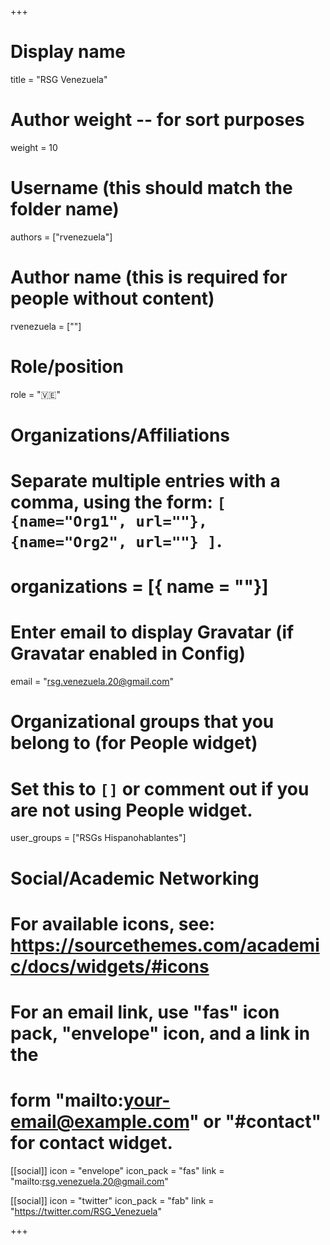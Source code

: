 +++
# Display name
title = "RSG Venezuela"

# Author weight -- for sort purposes
weight = 10

# Username (this should match the folder name)
authors = ["rvenezuela"]

# Author name (this is required for people without content)
rvenezuela = [""]

# Role/position
role = ":venezuela:"

# Organizations/Affiliations
#   Separate multiple entries with a comma, using the form: `[ {name="Org1", url=""}, {name="Org2", url=""} ]`.
# organizations = [{ name = ""}]

# Enter email to display Gravatar (if Gravatar enabled in Config)
email = "rsg.venezuela.20@gmail.com"

# Organizational groups that you belong to (for People widget)
#   Set this to `[]` or comment out if you are not using People widget.
user_groups = ["RSGs Hispanohablantes"]

# Social/Academic Networking
# For available icons, see: https://sourcethemes.com/academic/docs/widgets/#icons
#   For an email link, use "fas" icon pack, "envelope" icon, and a link in the
#   form "mailto:your-email@example.com" or "#contact" for contact widget.

[[social]]
  icon = "envelope"
  icon_pack = "fas"
  link = "mailto:rsg.venezuela.20@gmail.com"

  [[social]]
  icon = "twitter"
  icon_pack = "fab"
  link = "https://twitter.com/RSG_Venezuela"

+++